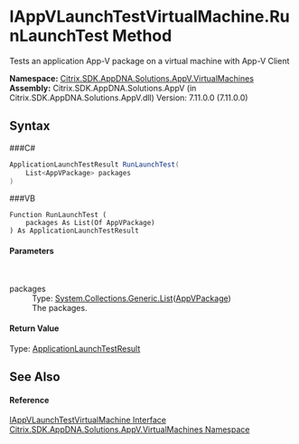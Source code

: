 # IAppVLaunchTestVirtualMachine.RunLaunchTest Method 
 

Tests an application App-V package on a virtual machine with App-V Client

**Namespace:**&nbsp;<a href="N_Citrix_SDK_AppDNA_Solutions_AppV_VirtualMachines">Citrix.SDK.AppDNA.Solutions.AppV.VirtualMachines</a><br />**Assembly:**&nbsp;Citrix.SDK.AppDNA.Solutions.AppV (in Citrix.SDK.AppDNA.Solutions.AppV.dll) Version: 7.11.0.0 (7.11.0.0)

## Syntax

###C#
```csharp
ApplicationLaunchTestResult RunLaunchTest(
	List<AppVPackage> packages
)
```

###VB
```vbnet
Function RunLaunchTest ( 
	packages As List(Of AppVPackage)
) As ApplicationLaunchTestResult
```


#### Parameters
&nbsp;<dl><dt>packages</dt><dd>Type: <a href="http://msdn2.microsoft.com/en-us/library/6sh2ey19" target="_blank">System.Collections.Generic.List</a>(<a href="T_Citrix_SDK_AppDNA_Solutions_AppV_LaunchTest_AppVPackage">AppVPackage</a>)<br />The packages.</dd></dl>

#### Return Value
Type: <a href="T_Citrix_SDK_AppDNA_Solutions_AppV_LaunchTest_ApplicationLaunchTestResult">ApplicationLaunchTestResult</a><br />

## See Also


#### Reference
<a href="T_Citrix_SDK_AppDNA_Solutions_AppV_VirtualMachines_IAppVLaunchTestVirtualMachine">IAppVLaunchTestVirtualMachine Interface</a><br /><a href="N_Citrix_SDK_AppDNA_Solutions_AppV_VirtualMachines">Citrix.SDK.AppDNA.Solutions.AppV.VirtualMachines Namespace</a><br />